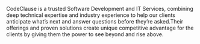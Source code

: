 
CodeClause is a trusted Software Development and IT Services, combining deep technical expertise and industry experience to help our clients anticipate what’s next and answer questions before they’re asked.Their offerings and proven solutions create unique competitive advantage for the clients by giving them the power to see beyond and rise above.

